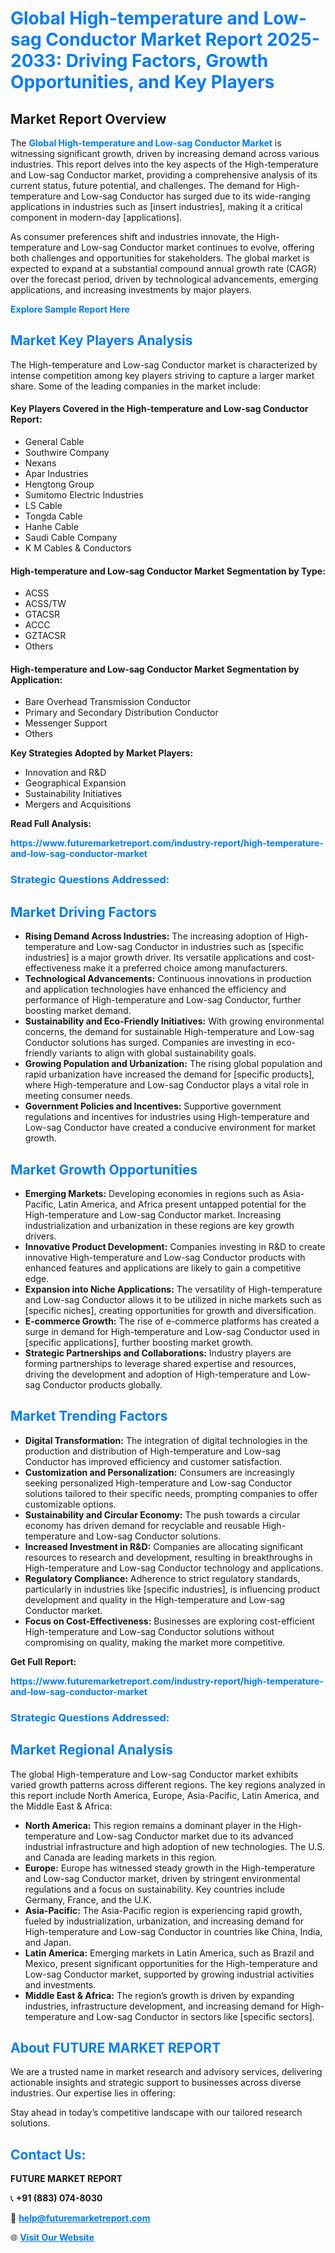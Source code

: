 <h1 style="color: #007BFF;">Global High-temperature and Low-sag Conductor Market Report 2025-2033: Driving Factors, Growth Opportunities, and Key Players</h1>

<section id="overview">
<h2>Market Report Overview</h2>
<p>The <a href="https://www.futuremarketreport.com/industry-report/high-temperature-and-low-sag-conductor-market" style="color: #007BFF; text-decoration: none;"><strong>Global High-temperature and Low-sag Conductor Market</strong></a> is witnessing significant growth, driven by increasing demand across various industries. This report delves into the key aspects of the High-temperature and Low-sag Conductor market, providing a comprehensive analysis of its current status, future potential, and challenges. The demand for High-temperature and Low-sag Conductor has surged due to its wide-ranging applications in industries such as [insert industries], making it a critical component in modern-day [applications].</p>
<p>As consumer preferences shift and industries innovate, the High-temperature and Low-sag Conductor market continues to evolve, offering both challenges and opportunities for stakeholders. The global market is expected to expand at a substantial compound annual growth rate (CAGR) over the forecast period, driven by technological advancements, emerging applications, and increasing investments by major players.</p>
</section>

<section id="overview">
<p><a href="https://www.futuremarketreport.com/request-sample/reportId=47259" style="color: #007BFF; text-decoration: none;"><strong>Explore Sample Report Here</strong></a></p>
</section>

<section id="key-players">
<h2 style="color: #007BFF;">Market Key Players Analysis</h2>
<p>The High-temperature and Low-sag Conductor market is characterized by intense competition among key players striving to capture a larger market share. Some of the leading companies in the market include:</p>
<h4>Key Players Covered in the High-temperature and Low-sag Conductor Report:</h4>
<ul><li>General Cable</li><li>Southwire Company</li><li>Nexans</li><li>Apar Industries</li><li>Hengtong Group</li><li>Sumitomo Electric Industries</li><li>LS Cable</li><li>Tongda Cable</li><li>Hanhe Cable</li><li>Saudi Cable Company</li><li>K M Cables &amp; Conductors</li></ul>
<h4>High-temperature and Low-sag Conductor Market Segmentation by Type:</h4>
<ul><li>ACSS</li><li>ACSS/TW</li><li>GTACSR</li><li>ACCC</li><li>GZTACSR</li><li>Others</li></ul>

<h4>High-temperature and Low-sag Conductor Market Segmentation by Application:</h4>
<ul><li>Bare Overhead Transmission Conductor</li><li>Primary and Secondary Distribution Conductor</li><li>Messenger Support</li><li>Others</li></ul>
<p><strong>Key Strategies Adopted by Market Players:</strong></p>
<ul>
<li>Innovation and R&D</li>
<li>Geographical Expansion</li>
<li>Sustainability Initiatives</li>
<li>Mergers and Acquisitions</li>
</ul>
</section>

<section>
<p><strong>Read Full Analysis: </strong></p><a href="https://www.futuremarketreport.com/industry-report/high-temperature-and-low-sag-conductor-market" style="color: #007BFF; text-decoration: none;"><strong>https://www.futuremarketreport.com/industry-report/high-temperature-and-low-sag-conductor-market</strong></a>
<h3 style="color: #007BFF;">Strategic Questions Addressed:</h3>
</section>

<section id="driving-factors">
<h2 style="color: #007BFF;">Market Driving Factors</h2>
<ul>
<li><strong>Rising Demand Across Industries:</strong> The increasing adoption of High-temperature and Low-sag Conductor in industries such as [specific industries] is a major growth driver. Its versatile applications and cost-effectiveness make it a preferred choice among manufacturers.</li>
<li><strong>Technological Advancements:</strong> Continuous innovations in production and application technologies have enhanced the efficiency and performance of High-temperature and Low-sag Conductor, further boosting market demand.</li>
<li><strong>Sustainability and Eco-Friendly Initiatives:</strong> With growing environmental concerns, the demand for sustainable High-temperature and Low-sag Conductor solutions has surged. Companies are investing in eco-friendly variants to align with global sustainability goals.</li>
<li><strong>Growing Population and Urbanization:</strong> The rising global population and rapid urbanization have increased the demand for [specific products], where High-temperature and Low-sag Conductor plays a vital role in meeting consumer needs.</li>
<li><strong>Government Policies and Incentives:</strong> Supportive government regulations and incentives for industries using High-temperature and Low-sag Conductor have created a conducive environment for market growth.</li>
</ul>
</section>

<section id="growth-opportunities">
<h2 style="color: #007BFF;">Market Growth Opportunities</h2>
<ul>
<li><strong>Emerging Markets:</strong> Developing economies in regions such as Asia-Pacific, Latin America, and Africa present untapped potential for the High-temperature and Low-sag Conductor market. Increasing industrialization and urbanization in these regions are key growth drivers.</li>
<li><strong>Innovative Product Development:</strong> Companies investing in R&D to create innovative High-temperature and Low-sag Conductor products with enhanced features and applications are likely to gain a competitive edge.</li>
<li><strong>Expansion into Niche Applications:</strong> The versatility of High-temperature and Low-sag Conductor allows it to be utilized in niche markets such as [specific niches], creating opportunities for growth and diversification.</li>
<li><strong>E-commerce Growth:</strong> The rise of e-commerce platforms has created a surge in demand for High-temperature and Low-sag Conductor used in [specific applications], further boosting market growth.</li>
<li><strong>Strategic Partnerships and Collaborations:</strong> Industry players are forming partnerships to leverage shared expertise and resources, driving the development and adoption of High-temperature and Low-sag Conductor products globally.</li>
</ul>
</section>

<section id="trending-factors">
<h2 style="color: #007BFF;">Market Trending Factors</h2>
<ul>
<li><strong>Digital Transformation:</strong> The integration of digital technologies in the production and distribution of High-temperature and Low-sag Conductor has improved efficiency and customer satisfaction.</li>
<li><strong>Customization and Personalization:</strong> Consumers are increasingly seeking personalized High-temperature and Low-sag Conductor solutions tailored to their specific needs, prompting companies to offer customizable options.</li>
<li><strong>Sustainability and Circular Economy:</strong> The push towards a circular economy has driven demand for recyclable and reusable High-temperature and Low-sag Conductor solutions.</li>
<li><strong>Increased Investment in R&D:</strong> Companies are allocating significant resources to research and development, resulting in breakthroughs in High-temperature and Low-sag Conductor technology and applications.</li>
<li><strong>Regulatory Compliance:</strong> Adherence to strict regulatory standards, particularly in industries like [specific industries], is influencing product development and quality in the High-temperature and Low-sag Conductor market.</li>
<li><strong>Focus on Cost-Effectiveness:</strong> Businesses are exploring cost-efficient High-temperature and Low-sag Conductor solutions without compromising on quality, making the market more competitive.</li>
</ul>
</section>

<section>
<p><strong>Get Full Report: </strong></p><a href="https://www.futuremarketreport.com/industry-report/high-temperature-and-low-sag-conductor-market" style="color: #007BFF; text-decoration: none;"><strong>https://www.futuremarketreport.com/industry-report/high-temperature-and-low-sag-conductor-market</strong></a>
<h3 style="color: #007BFF;">Strategic Questions Addressed:</h3>
</section>


<section id="regional-analysis">
<h2 style="color: #007BFF;">Market Regional Analysis</h2>
<p>The global High-temperature and Low-sag Conductor market exhibits varied growth patterns across different regions. The key regions analyzed in this report include North America, Europe, Asia-Pacific, Latin America, and the Middle East & Africa:</p>
<ul>
<li><strong>North America:</strong> This region remains a dominant player in the High-temperature and Low-sag Conductor market due to its advanced industrial infrastructure and high adoption of new technologies. The U.S. and Canada are leading markets in this region.</li>
<li><strong>Europe:</strong> Europe has witnessed steady growth in the High-temperature and Low-sag Conductor market, driven by stringent environmental regulations and a focus on sustainability. Key countries include Germany, France, and the U.K.</li>
<li><strong>Asia-Pacific:</strong> The Asia-Pacific region is experiencing rapid growth, fueled by industrialization, urbanization, and increasing demand for High-temperature and Low-sag Conductor in countries like China, India, and Japan.</li>
<li><strong>Latin America:</strong> Emerging markets in Latin America, such as Brazil and Mexico, present significant opportunities for the High-temperature and Low-sag Conductor market, supported by growing industrial activities and investments.</li>
<li><strong>Middle East & Africa:</strong> The region’s growth is driven by expanding industries, infrastructure development, and increasing demand for High-temperature and Low-sag Conductor in sectors like [specific sectors].</li>
</ul>
</section>

<footer>
<h2 style="color: #007BFF;">About FUTURE MARKET REPORT</h2>
<p>We are a trusted name in market research and advisory services, delivering actionable insights and strategic support to businesses across diverse industries. Our expertise lies in offering:</p>

<p>Stay ahead in today’s competitive landscape with our tailored research solutions.</p>

<h2 style="color: #007BFF;">Contact Us:</h2>
<p><strong>FUTURE MARKET REPORT</strong></p>
<p>📞 <strong>+91 (883) 074-8030</strong></p>
<p>📧 <strong><a href="mailto:help@futuremarketreport.com" style="color: #007BFF;">help@futuremarketreport.com</a></strong></p>
<p>🌐 <strong><a href="https://www.futuremarketreport.com/" style="color: #007BFF;">Visit Our Website</a></strong></p>
</footer>